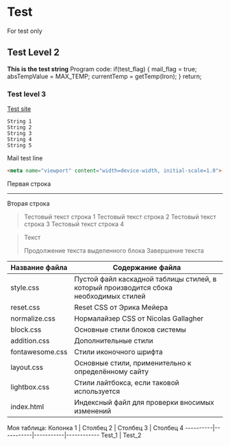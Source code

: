 # Test
For test only
## Test Level 2
**This is the test string**
Program code:
    if(test_flag)
    {
      mail_flag = true;
      absTempValue = MAX_TEMP;
      currentTemp = getTemp(Iron);
    }
    return;  
### Test level 3
[Test site](http://www.ria.ru)

    String 1
    String 2
    String 3
    String 4
    String 5

Mail test line
```html
<meta name="viewport" content="width=device-width, initial-scale=1.0">
```

Первая строка
***
Вторая строка

>Тестовый текст строка 1
>Тестовый текст строка 2
>Тестовый текст строка 3
>Тестовый текст строка 4

> Текст
> 
> Продолжение текста выделенного блока
> Завершение текста

Название файла  | Содержание файла
----------------|----------------------
style.css       | Пустой файл каскадной таблицы стилей, в который производится сбока необходимых стилей
reset.css       | Reset CSS от Эрика Мейера
normalize.css   | Нормалайзер CSS от Nicolas Gallagher
block.css       | Основные стили блоков системы
addition.css    | Дополнительные стили
fontawesome.css | Стили иконочного шрифта
layout.css      | Основные стили, применительно к определённому сайту
lightbox.css    | Стили лайтбокса, если таковой используется
index.html      | Индексный файл для проверки вносимых изменений


Моя таблица:
Колонка 1 | Столбец 2 | Столбец 3 | Столбец 4
----------|-----------|-----------|------------
Test_1    |  Test_2
